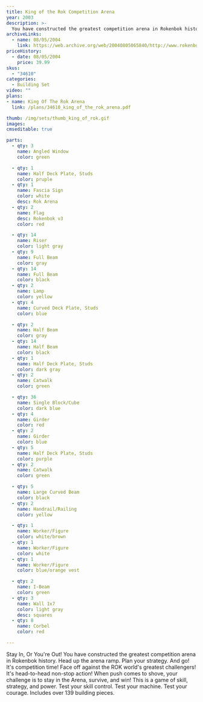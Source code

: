 ```yaml
---
title: King of the Rok Competition Arena
year: 2003
description: >-
  You have constructed the greatest competition arena in Rokenbok history. Head up the arena ramp. Plan your strategy. And go! It's competition time! Face off against the ROK world's greatest challengers! It's head-to-head non-stop action!
archiveLinks:
  - name: 08/05/2004
    link: https://web.archive.org/web/20040805065840/http://www.rokenbok.com/catalog/pd_34610.html
priceHistory:
  - date: 08/05/2004
    price: 39.99
skus:
  - "34610"
categories:
  - Building Set
video: ""
plans:
- name: King Of The Rok Arena
  link: /plans/34610_king_of_the_rok_arena.pdf

thumb: /img/sets/thumb_king_of_rok.gif
images:
cmseditable: true

parts:
  - qty: 3
    name: Angled Window
    color: green

  - qty: 1
    name: Half Deck Plate, Studs
    color: pruple
  - qty: 1
    name: Fascia Sign
    color: white
    desc: Rok Arena
  - qty: 2
    name: Flag
    desc: Rokenbok v3
    color: red

  - qty: 14
    name: Riser
    color: light gray
  - qty: 9
    name: Full Beam
    color: gray
  - qty: 14
    name: Full Beam
    color: black
  - qty: 2
    name: Lamp
    color: yellow
  - qty: 4
    name: Curved Deck Plate, Studs
    color: blue

  - qty: 2
    name: Half Beam
    color: gray
  - qty: 14
    name: Half Beam
    color: black
  - qty: 1
    name: Half Deck Plate, Studs
    color: dark gray
  - qty: 2
    name: Catwalk
    color: green

  - qty: 36
    name: Single Block/Cube
    color: dark blue
  - qty: 4
    name: Girder
    color: red
  - qty: 2
    name: Girder
    color: blue
  - qty: 5
    name: Half Deck Plate, Studs
    color: purple
  - qty: 2
    name: Catwalk
    color: green

  - qty: 5
    name: Large Curved Beam
    color: black
  - qty: 2
    name: Handrail/Railing
    color: yellow

  - qty: 1
    name: Worker/Figure
    color: white/brown
  - qty: 1
    name: Worker/Figure
    color: white
  - qty: 1
    name: Worker/Figure
    color: blue/orange vest

  - qty: 2
    name: I-Beam
    color: green
  - qty: 3
    name: Wall 1x7
    color: light gray
    desc: squares
  - qty: 8
    name: Corbel
    color: red

---
```

Stay In, Or You're Out!
You have constructed the greatest competition arena in Rokenbok history. Head up the arena ramp. Plan your strategy. And go! It's competition time! Face off against the ROK world's greatest challengers! It's head-to-head non-stop action! When push comes to shove, your challenge is to stay in the Arena, survive, and win! This is a game of skill, strategy, and power. Test your skill control. Test your machine. Test your courage. Includes over 139 building pieces.

